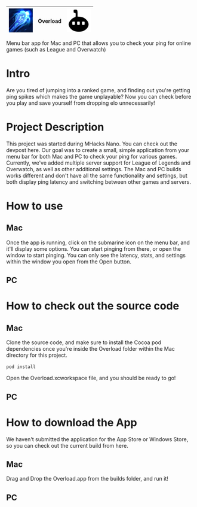 | ![Image](images/Overload1.png) | **Overload** | ![Image](images/blackSub.png) |
| :-- | ------------ | --: |

Menu bar app for Mac and PC that allows you to check your ping for online games (such as League and Overwatch)

# Intro

Are you tired of jumping into a ranked game, and finding out you're getting ping spikes which makes the game unplayable? Now you can check before you play and save yourself from dropping elo unnecessarily!

# Project Description

This project was started during MHacks Nano. You can check out the devpost here. Our goal was to create a small, simple application from your menu bar for both Mac and PC to check your ping for various games. Currently, we've added multiple server support for League of Legends and Overwatch, as well as other additional settings. The Mac and PC builds works different and don't have all the same functionality and settings, but both display ping latency and switching between other games and servers.

# How to use
## Mac

Once the app is running, click on the submarine icon on the menu bar, and it'll display some options. You can start pinging from there, or open the window to start pinging. You can only see the latency, stats, and settings within the window you open from the Open button. 

## PC

# How to check out the source code
## Mac

Clone the source code, and make sure to install the Cocoa pod dependencies once you're inside the Overload folder within the Mac directory for this project. 

```
pod install
```

Open the Overload.xcworkspace file, and you should be ready to go!

## PC

# How to download the App

We haven't submitted the application for the App Store or Windows Store, so you can check out the current build from here.

## Mac
Drag and Drop the Overload.app from the builds folder, and run it!

## PC

